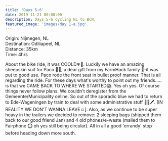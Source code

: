 ```yaml
---
title: 'Days 5-6'
date: 2019-11-21 00:00:00
description: Days 5-6 cycling NL to BCN.
featured_image: 'images/day 1-a.jpg'
---
```



Origin: Nijmegen, NL <br>
Destination: Odiliapeel, NL<br>
Distance: 35km <br>
Time: 4hrs <br>

About the bike ride, it was COOLD❄🥶. Luckily we have an amazing sheepskin suit for Paco 🐥🐑, a dear gift from my FarmHack family 💙-it was put to good use. Paco rode the front seat in bullet proof manner. That is all regarding the ride. For these days what's worthy to point out my friends..... is that we CAME BACK TO WHERE WE STARTED😱. Yes oh yes. Of course things never follow plans. We couldn't deregister from the Gemeente/Municipality online. So out of the sporadic blue we had to return to Ede-Wageningen by train to deal with some administrative stuff 📄📓🖊. [IN REALITY WE DON'T WANNA LEAVE☺]. Also, as we continue to be super heavy in the trailers we decided to remove: 2 sleeping bags (shipped them back to our good friend Jan) and 4 old phones/e-waste (mailed them to Fairphone ⭕ oh yes still being circular). All in all a good 'errandy' stop before heading down more south.
